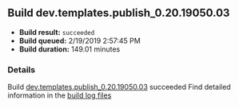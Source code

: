 ## Build dev.templates.publish_0.20.19050.03
- **Build result:** `succeeded`
- **Build queued:** 2/19/2019 2:57:45 PM
- **Build duration:** 149.01 minutes
### Details
Build [dev.templates.publish_0.20.19050.03](https://winappstudio.visualstudio.com/web/build.aspx?pcguid=a4ef43be-68ce-4195-a619-079b4d9834c2&builduri=vstfs%3a%2f%2f%2fBuild%2fBuild%2f27112) succeeded
Find detailed information in the [build log files](https://uwpctdiags.blob.core.windows.net/buildlogs/dev.templates.publish_0.20.19050.03_logs.zip)
